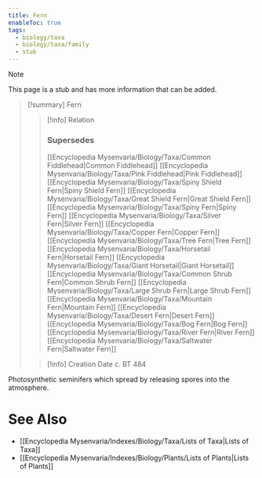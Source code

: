 ```yaml
---
title: Fern
enableToc: true
tags:
  - biology/taxa
  - biology/taxa/family
  - stub
---
```


> [!note]
> This page is a stub and has more information that can be added.

> [!summary] Fern
> > [!info] Relation
> > ### Supersedes 
> > [[Encyclopedia Mysenvaria/Biology/Taxa/Common Fiddlehead|Common Fiddlehead]]
> > [[Encyclopedia Mysenvaria/Biology/Taxa/Pink Fiddlehead|Pink Fiddlehead]]
> > [[Encyclopedia Mysenvaria/Biology/Taxa/Spiny Shield Fern|Spiny Shield Fern]]
> > [[Encyclopedia Mysenvaria/Biology/Taxa/Great Shield Fern|Great Shield Fern]]
> > [[Encyclopedia Mysenvaria/Biology/Taxa/Spiny Fern|Spiny Fern]]
> > [[Encyclopedia Mysenvaria/Biology/Taxa/Silver Fern|Silver Fern]]
> > [[Encyclopedia Mysenvaria/Biology/Taxa/Copper Fern|Copper Fern]]
> > [[Encyclopedia Mysenvaria/Biology/Taxa/Tree Fern|Tree Fern]]
> > [[Encyclopedia Mysenvaria/Biology/Taxa/Horsetail Fern|Horsetail Fern]]
> > [[Encyclopedia Mysenvaria/Biology/Taxa/Giant Horsetail|Giant Horsetail]]
> > [[Encyclopedia Mysenvaria/Biology/Taxa/Common Shrub Fern|Common Shrub Fern]]
> > [[Encyclopedia Mysenvaria/Biology/Taxa/Large Shrub Fern|Large Shrub Fern]]
> > [[Encyclopedia Mysenvaria/Biology/Taxa/Mountain Fern|Mountain Fern]]
> > [[Encyclopedia Mysenvaria/Biology/Taxa/Desert Fern|Desert Fern]]
> > [[Encyclopedia Mysenvaria/Biology/Taxa/Bog Fern|Bog Fern]]
> > [[Encyclopedia Mysenvaria/Biology/Taxa/River Fern|River Fern]]
> > [[Encyclopedia Mysenvaria/Biology/Taxa/Saltwater Fern|Saltwater Fern]]
>
> > [!info] Creation Date
> > c. BT 484

Photosynthetic seminifers which spread by releasing spores into the atmosphere.

# See Also
- [[Encyclopedia Mysenvaria/Indexes/Biology/Taxa/Lists of Taxa|Lists of Taxa]]
- [[Encyclopedia Mysenvaria/Indexes/Biology/Plants/Lists of Plants|Lists of Plants]]
